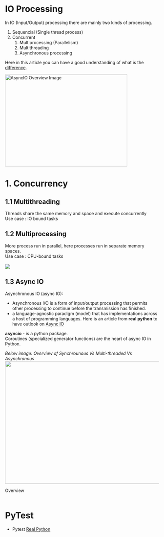 # IO Processing
In IO (Input/Output) processing there are mainly two kinds of processing.
1. Sequencial (Single thread process)
2. Concurrent
    1. Multiprocessing (Parallelism)
    2. Multithreading
    3. Asynchronous processing
<p>Here in this article you can have a good understanding of what is the <a href="https://stackoverflow.com/questions/1050222/what-is-the-difference-between-concurrency-and-parallelism">difference</a>.
<p align="centre">
<img src="https://files.realpython.com/media/Screen_Shot_2018-10-17_at_3.18.44_PM.c02792872031.jpg" alt="AsyncIO Overview Image" height=300 width=400></img>
</p>

# 1. Concurrency
## 1.1 Multithreading
Threads share the same memory and space and execute concurrently <br>
Use case : IO bound tasks
## 1.2 Multiprocessing
More process run in parallel, here processes run in separate memory spaces. <br>
Use case : CPU-bound tasks 
<br></br>
<img src="https://media.licdn.com/dms/image/D5612AQHG77oKct76lQ/article-cover_image-shrink_423_752/0/1692946169635?e=1722470400&v=beta&t=QDT5dIZNzP9gAb_L_tkwMyfTnfJmsgNzzxf9wHWhKn0"></img>

## 1.3 Async IO
Asynchronous IO (async IO):
* Asynchronous I/O is a form of input/output processing that permits other processing to continue before the transmission has finished.  
* a language-agnostic paradigm (model) that has implementations across a host of programming languages. Here is an article from <strong>real python</strong> to have outlook on <a href="https://realpython.com/async-io-python/">Async IO </a>
<p></p>
<strong>asyncio</strong> - is a python package.
<br>
Coroutines (specialized generator functions) are the heart of async IO in Python.
<p>
<i>Below image: Overview of Synchrounous Vs Multi-threaded Vs Asynchronous</i>
<img src="https://tamerlan.dev/content/images/2022/02/image-4.png" height=400 width=550 align="centre"></img>
</p>
Overview <br></br>

# PyTest
* Pytest <a href="https://realpython.com/pytest-python-testing/#useful-pytest-plugins">Real Python</a>

